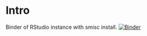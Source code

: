 # Intro
Binder of RStudio instance with smisc install.
[![Binder](https://mybinder.org/badge_logo.svg)](https://mybinder.org/v2/gh/ssinari/smisc_install/master?urlpath=rstudio)
